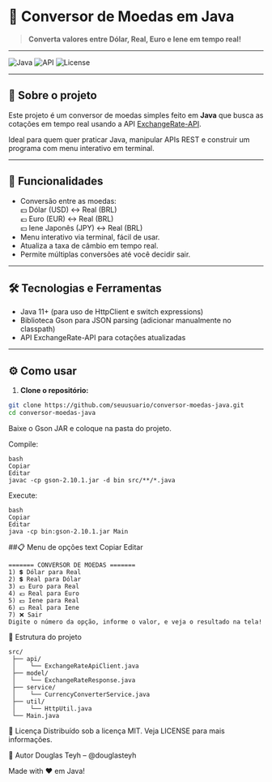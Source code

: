 # 💱 Conversor de Moedas em Java

> **Converta valores entre Dólar, Real, Euro e Iene em tempo real!**

---

![Java](https://img.shields.io/badge/Java-ED8B00?style=for-the-badge&logo=java&logoColor=white)
![API](https://img.shields.io/badge/ExchangeRate--API-blue?style=for-the-badge)
![License](https://img.shields.io/badge/License-MIT-green?style=for-the-badge)

---

## 🚀 Sobre o projeto

Este projeto é um conversor de moedas simples feito em **Java** que busca as cotações em tempo real usando a API [ExchangeRate-API](https://www.exchangerate-api.com/).

Ideal para quem quer praticar Java, manipular APIs REST e construir um programa com menu interativo em terminal.

---

## 🎯 Funcionalidades

- Conversão entre as moedas:  
  💵 Dólar (USD) ↔ Real (BRL)  
  💶 Euro (EUR) ↔ Real (BRL)  
  💴 Iene Japonês (JPY) ↔ Real (BRL)  
- Menu interativo via terminal, fácil de usar.  
- Atualiza a taxa de câmbio em tempo real.  
- Permite múltiplas conversões até você decidir sair.

---

## 🛠️ Tecnologias e Ferramentas

- Java 11+ (para uso de HttpClient e switch expressions)  
- Biblioteca Gson para JSON parsing (adicionar manualmente no classpath)  
- API ExchangeRate-API para cotações atualizadas  

---

## ⚙️ Como usar

1. **Clone o repositório:**

```bash
git clone https://github.com/seuusuario/conversor-moedas-java.git
cd conversor-moedas-java
```
Baixe o Gson JAR e coloque na pasta do projeto.

Compile:
```
bash
Copiar
Editar
javac -cp gson-2.10.1.jar -d bin src/**/*.java
```
Execute:
```
bash
Copiar
Editar
java -cp bin:gson-2.10.1.jar Main
```
##📋 Menu de opções
text
Copiar
Editar
```
======= CONVERSOR DE MOEDAS =======
1) 💲 Dólar para Real
2) 💲 Real para Dólar
3) 💶 Euro para Real
4) 💶 Real para Euro
5) 💴 Iene para Real
6) 💴 Real para Iene
7) ❌ Sair
Digite o número da opção, informe o valor, e veja o resultado na tela!
```
🧩 Estrutura do projeto
```
src/
 ├── api/
 │    └── ExchangeRateApiClient.java
 ├── model/
 │    └── ExchangeRateResponse.java
 ├── service/
 │    └── CurrencyConverterService.java
 ├── util/
 │    └── HttpUtil.java
 └── Main.java
```


📄 Licença
Distribuído sob a licença MIT. Veja LICENSE para mais informações.

👤 Autor
Douglas Teyh – @douglasteyh

Made with ❤️ em Java!
